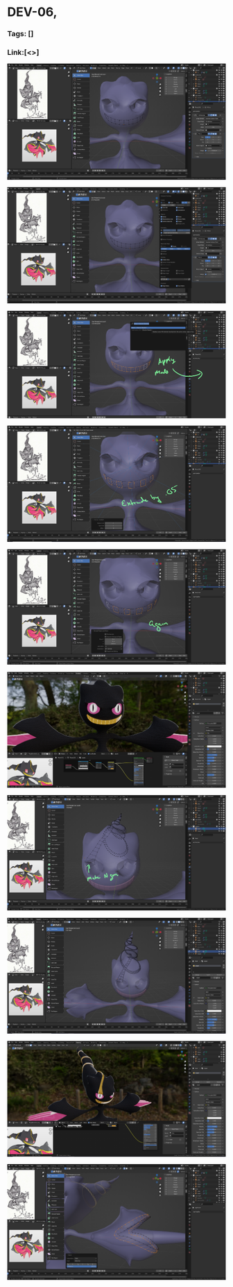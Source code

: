 # DEV-06,
### Tags: []
### Link:[<>]

![](../images/DEV-06/DEV-06-A1.png)

![](../images/DEV-06/DEV-06-A2.png)

![](../images/DEV-06/DEV-06-A3.png)

![](../images/DEV-06/DEV-06-A4.png)

![](../images/DEV-06/DEV-06-A5.png)

![](../images/DEV-06/DEV-06-A6.png)

![](../images/DEV-06/DEV-06-A7.png)

![](../images/DEV-06/DEV-06-A8.png)

![](../images/DEV-06/DEV-06-A9.png)

![](../images/DEV-06/DEV-06-A10.png)

